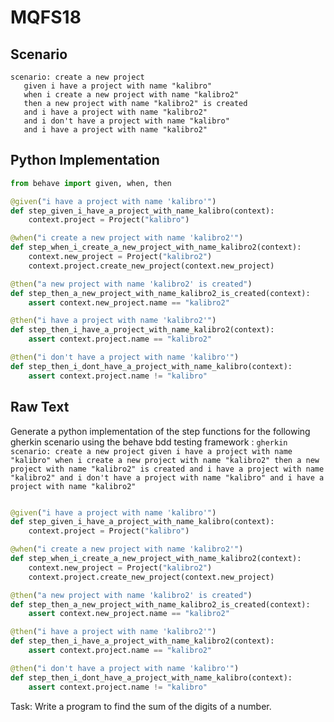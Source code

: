 # MQFS18
## Scenario
```gherkin
scenario: create a new project 
   given i have a project with name "kalibro" 
   when i create a new project with name "kalibro2" 
   then a new project with name "kalibro2" is created 
   and i have a project with name "kalibro2" 
   and i don't have a project with name "kalibro" 
   and i have a project with name "kalibro2"
```


## Python Implementation
```python
from behave import given, when, then

@given("i have a project with name 'kalibro'")
def step_given_i_have_a_project_with_name_kalibro(context):
    context.project = Project("kalibro")

@when("i create a new project with name 'kalibro2'")
def step_when_i_create_a_new_project_with_name_kalibro2(context):
    context.new_project = Project("kalibro2")
    context.project.create_new_project(context.new_project)

@then("a new project with name 'kalibro2' is created")
def step_then_a_new_project_with_name_kalibro2_is_created(context):
    assert context.new_project.name == "kalibro2"

@then("i have a project with name 'kalibro2'")
def step_then_i_have_a_project_with_name_kalibro2(context):
    assert context.project.name == "kalibro2"

@then("i don't have a project with name 'kalibro'")
def step_then_i_dont_have_a_project_with_name_kalibro(context):
    assert context.project.name != "kalibro"
```


## Raw Text
Generate a python implementation of the step functions for the following gherkin scenario using the behave bdd testing framework : ```gherkin scenario: create a new project given i have a project with name "kalibro" when i create a new project with name "kalibro2" then a new project with name "kalibro2" is created and i have a project with name "kalibro2" and i don't have a project with name "kalibro" and i have a project with name "kalibro2" ```



```python from behave import given, when, then

@given("i have a project with name 'kalibro'")
def step_given_i_have_a_project_with_name_kalibro(context):
    context.project = Project("kalibro")

@when("i create a new project with name 'kalibro2'")
def step_when_i_create_a_new_project_with_name_kalibro2(context):
    context.new_project = Project("kalibro2")
    context.project.create_new_project(context.new_project)

@then("a new project with name 'kalibro2' is created")
def step_then_a_new_project_with_name_kalibro2_is_created(context):
    assert context.new_project.name == "kalibro2"

@then("i have a project with name 'kalibro2'")
def step_then_i_have_a_project_with_name_kalibro2(context):
    assert context.project.name == "kalibro2"

@then("i don't have a project with name 'kalibro'")
def step_then_i_dont_have_a_project_with_name_kalibro(context):
    assert context.project.name != "kalibro"
```

Task: Write a program to find the sum of the digits of a number.

